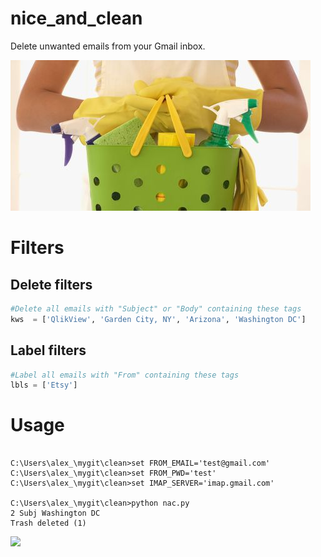 # nice_and_clean
Delete unwanted emails from your Gmail inbox.

![Nice And Clean](https://github.com/pydemo/nice_and_clean/blob/master/clean.jfif "Nice And Clean")

# Filters

## Delete filters


```Python
#Delete all emails with "Subject" or "Body" containing these tags
kws  = ['QlikView', 'Garden City, NY', 'Arizona', 'Washington DC']
```

## Label filters


```Python
#Label all emails with "From" containing these tags
lbls = ['Etsy']
```

# Usage

```

C:\Users\alex_\mygit\clean>set FROM_EMAIL='test@gmail.com'
C:\Users\alex_\mygit\clean>set FROM_PWD='test'
C:\Users\alex_\mygit\clean>set IMAP_SERVER='imap.gmail.com'

C:\Users\alex_\mygit\clean>python nac.py
2 Subj Washington DC
Trash deleted (1)
```

[<img src="https://www.buymeacoffee.com/assets/img/custom_images/orange_img.png">](https://www.buymeacoffee.com/0nJ32Xg)
